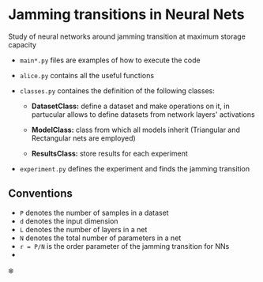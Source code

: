 # Jamming transitions in Neural Nets

Study of neural networks around jamming transition at maximum storage capacity

 - `main*.py` files are examples of how to execute the code
 
 - `alice.py` contains   all the useful functions
 - `classes.py` containes the definition of the following classes:
      - **DatasetClass:** define a dataset and make operations on it, in partucular allows to define datasets from network layers' activations
      
      - **ModelClass:** class from which all models inherit (Triangular and Rectangular nets are employed)
      
      - **ResultsClass:** store results for each experiment
      
 - `experiment.py` defines the experiment and finds the jamming transition 

## Conventions

 - `P` denotes the number of samples in a dataset
 - `d` denotes the input dimension
 - `L` denotes the number of layers in a net
 - `N` denotes the total number of parameters in a net
 - `r = P/N` is the order parameter of the jamming transition for NNs 
 - 

:snowflake:
